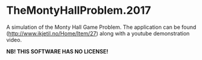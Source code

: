 # TheMontyHallProblem.2017
A simulation of the Monty Hall Game Problem. The application can be found (http://www.ikjetil.no/Home/Item/27) along 
with a youtube demonstration video.

**NB! THIS SOFTWARE HAS NO LICENSE!**
